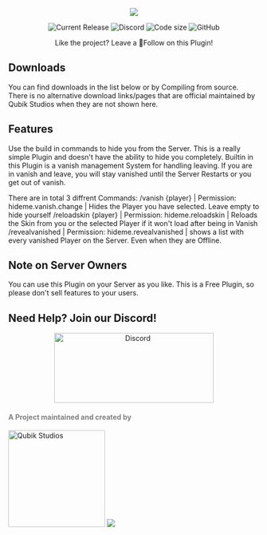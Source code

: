 <p align="center">
    <img src="https://qubik-studios.net/wp-content/uploads/2023/03/HideME-Banner.png">
</p>
<div align="center">
    <img src="https://img.shields.io/github/v/release/Qubik-Studios/HideME?include_prereleases&style=flat-square" alt="Current Release">
    <img src="https://img.shields.io/discord/759767022916599808?label=Discord&style=flat-square" alt="Discord">
    <img src="https://img.shields.io/github/languages/code-size/Qubik-Studios/HideME?style=flat-square" alt="Code size">
    <img alt="GitHub" src="https://img.shields.io/github/license/Qubik-Studios/HideME?style=flat-square">
</div>

<p align="center">Like the project? Leave a 💖Follow on this Plugin!</p>

## Downloads
You can find downloads in the list below or by Compiling from source.
There is no alternative download links/pages that are official maintained by Qubik Studios when they are not shown here.

## Features
Use the build in commands to hide you from the Server.
This is a really simple Plugin and doesn't have the ability to hide you completely.
Builtin in this Plugin is a vanish management System for handling leaving. If you are in vanish and leave, you will stay vanished until the Server Restarts or you get out of vanish.


There are in total 3 diffrent Commands:
/vanish {player} | Permission: hideme.vanish.change | Hides the Player you have selected. Leave empty to hide yourself
/reloadskin {player} | Permission: hideme.reloadskin | Reloads the Skin from you or the selected Player if it won't load after being in Vanish
/revealvanished | Permission: hideme.revealvanished | shows a list with every vanished Player on the Server. Even when they are Offline.

## Note on Server Owners
You can use this Plugin on your Server as you like.
This is a Free Plugin, so please don't sell features to your users.

## Need Help? Join our Discord!
<center>
    <a href="http://discord.qubik-studios.net" target="_blank" rel="noopener noreferrer"><img src="https://discordapp.com/api/guilds/759767022916599808/embed.png?style=banner3" alt="Discord" width="320" height="140" /></a>
    <br>
</center>
    <h4><strong><span style="color: #808080;">A Project maintained and created by</span></strong></h4>
    <a href="https://Qubik-Studios.net" target="_blank"><img src="https://qubik-studios.net/wp-content/uploads/2021/10/QUBIK-STUDIOS-BANNER-DARKMODE.png" alt="Qubik Studios" width="194"/></a>
    <img src="https://qubik-studios.net/wp-content/uploads/2022/07/Divider-Small.png">
